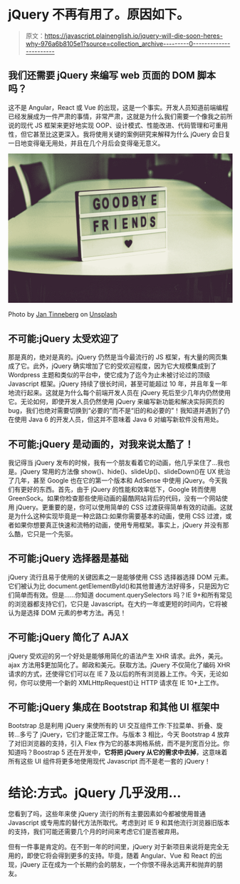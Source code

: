 # jQuery 不再有用了。原因如下。

> 原文：<https://javascript.plainenglish.io/jquery-will-die-soon-heres-why-976a6b8105e1?source=collection_archive---------0----------------------->

## 我们还需要 jQuery 来编写 web 页面的 DOM 脚本吗？

这不是 Angular，React 或 Vue 的出现，这是一个事实。开发人员知道前端编程已经发展成为一件严肃的事情，非常严肃，这就是为什么我们需要一个像我之前所说的现代 JS 框架来更好地实现 OOP、设计模式、性能改进、代码管理和可重用性，但它甚至比这更深入。我将使用关键的案例研究来解释为什么 jQuery 会日复一日地变得毫无用处，并且在几个月后会变得毫无意义。

![](img/88726e44a7c2c2068c17cc1f1fdac7a4.png)

Photo by [Jan Tinneberg](https://unsplash.com/@craft_ear?utm_source=medium&utm_medium=referral) on [Unsplash](https://unsplash.com?utm_source=medium&utm_medium=referral)

## 不可能:jQuery 太受欢迎了

那是真的，绝对是真的。jQuery 仍然是当今最流行的 JS 框架，有大量的网页集成了它。此外，jQuery 确实增加了它的受欢迎程度，因为它大规模集成到了 Wordpress 主题和类似的平台中，使它成为了迄今为止未被讨论过的顶级 Javascript 框架。jQuery 持续了很长时间，甚至可能超过 10 年，并且年复一年地流行起来。这就是为什么每个前端开发人员在 jQuery 死后至少几年内仍然使用它。无论如何，即使开发人员仍然使用 jQuery 来编写新功能和解决实际网页的 bug，我们也绝对需要切换到“必要的”而不是“旧的和必要的”！我知道并遇到了仍在使用 Java 6 的开发人员，但这并不意味着 Java 6 对编写新软件没有用处。

## 不可能:jQuery 是动画的，对我来说太酷了！

我记得当 jQuery 发布的时候，我有一个朋友看着它的动画，他几乎呆住了…我也是。jQuery 常用的方法像 show()、hide()、slideUp()、slideDown()在 UX 统治了几年，甚至 Google 也在它的第一个版本和 AdSense 中使用 jQuery。今天我们有更好的东西。首先，由于 jQuery 的性能和效率低下，Google 转而使用 GreenSock。如果你检查那些使用动画的最酷网站背后的代码，没有一个网站使用 jQuery。更重要的是，你可以使用简单的 CSS 过渡获得简单有效的动画。这就是为什么这种实现毕竟是一种岔路口:如果你需要基本的动画，使用 CSS 过渡，或者如果你想要真正快速和流畅的动画，使用专用框架。事实上，jQuery 并没有那么酷，它只是一个先驱。

## 不可能:jQuery 选择器是基础

jQuery 流行且易于使用的关键因素之一是能够使用 CSS 选择器选择 DOM 元素。它们被认为比 document.getElementById()和其他普通方法好得多，只是因为它们简单而有效。但是……你知道 document.querySelectors 吗？IE 9+和所有常见的浏览器都支持它们，它只是 Javascript。在大约一年或更短的时间内，它将被认为是选择 DOM 元素的参考方法。再见！

## 不可能:jQuery 简化了 AJAX

jQuery 受欢迎的另一个好处是能够用简化的语法产生 XHR 请求。此外，美元。ajax 方法用$更加简化了。邮政和美元。获取方法。jQuery 不仅简化了编码 XHR 请求的方式，还使得它们可以在 IE 7 及以后的所有浏览器上工作。今天，无论如何，你可以使用一个新的 XMLHttpRequest()让 HTTP 请求在 IE 10+上工作。

## 不可能:jQuery 集成在 Bootstrap 和其他 UI 框架中

Bootstrap 总是利用 jQuery 来使所有的 UI 交互组件工作:下拉菜单、折叠、旋转...多亏了 jQuery，它们才能正常工作。与版本 3 相比，今天 Bootstrap 4 放弃了对旧浏览器的支持，引入 Flex 作为它的基本网格系统，而不是列宽百分比。你知道吗？Boostrap 5 还在开发中，**它将把 jQuery 从它的需求中去掉**，这意味着所有这些 UI 组件将更多地使用现代 Javascript 而不是老一套的 jQuery！

# 结论:方式。jQuery 几乎没用…

您看到了吗，这些年来使 jQuery 流行的所有主要因素如今都被使用普通 Javascript 或专用库的替代方法所取代。考虑到对 IE 9 和其他流行浏览器旧版本的支持，我们可能还需要几个月的时间来考虑它们是否被弃用。

但有一件事是肯定的。在不到一年的时间里，jQuery 对于新项目来说将是完全无用的，即使它将会得到更多的支持。毕竟，随着 Angular、Vue 和 React 的出现，jQuery 正在成为一个长期约会的朋友，一个你恨不得永远离开和抛弃的朋友。
